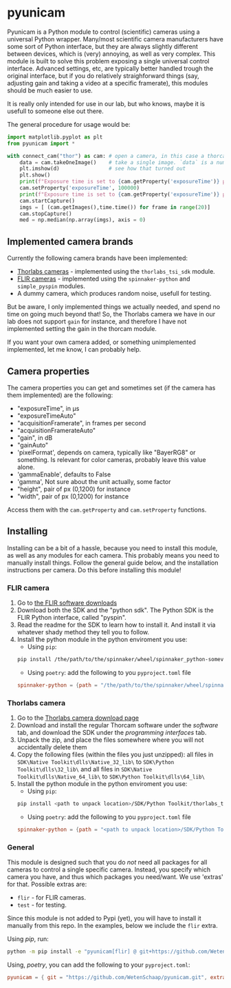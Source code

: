# pyunicam

Pyunicam is a Python module to control (scientific) cameras using a universal Python wrapper. Many/most scientific camera manufacturers have some sort of Python interface, but they are always slightly different between devices, which is (very) annoying, as well as very complex. This module is built to solve this problem exposing a single universal control interface. Advanced settings, etc, are typically better handled trough the original interface, but if you do relatively straighforward things (say, adjusting gain and taking a video at a specific framerate), this modules should be much easier to use.

It is really only intended for use in our lab, but who knows, maybe it is usefull to someone else out there.

The general procedure for usage would be:

```python
import matplotlib.pyplot as plt
from pyunicam import *

with connect_cam("thor") as cam: # open a camera, in this case a thorcam
    data = cam.takeOneImage()    # take a single image. `data` is a numpy array, the number of dimensions is 2 in the camera is grayscale, and 3 if the camera uses color.
    plt.imshow(d)                # see how that turned out
    plt.show()
    print(f"Exposure time is set to {cam.getProperty('exposureTime')} µs") # Get some random setting
    cam.setProperty('exposureTime', 100000)                                # Set some random setting
    print(f"Exposure time is set to {cam.getProperty('exposureTime')} µs") # Check that the setting changed
    cam.startCapture()                                                     # Initalize taking a video
    imgs = [ (cam.getImages(),time.time()) for frame in range(20)]         # Take 20 frames of images
    cam.stopCapture()                                                      # Stop taking video
    med = np.median(np.array(imgs), axis = 0)                              # imgs is now a list on numpy array images. You can save these or do some post-processing. Whatever you want.
```

## Implemented camera brands

Currently the following camera brands have been implemented:

- [Thorlabs cameras](https://www.thorlabs.com/newgrouppage9.cfm?objectgroup_id=13243) - implemented using the `thorlabs_tsi_sdk` module.
- [FLIR cameras](https://www.flir.eu/browse/industrial/machine-vision-cameras/) - implemented using the `spinnaker-python` and `simple_pyspin` modules.
- A dummy camera, which produces random noise, usefull for testing.

But be aware, I only implemented things we actually needed, and spend no time on going much beyond that! So, the Thorlabs camera we have in our lab does not support `gain` for instance, and therefore I have not implemented setting the gain in the thorcam module.

If you want your own camera added, or something unimplemented implemented, let me know, I can probably help.

## Camera properties

The camera properties you can get and sometimes set (if the camera has them implemented) are the following:
- "exposureTime", in µs
- "exposureTimeAuto"
- "acquisitionFramerate", in frames per second
- "acquisitionFramerateAuto"
- "gain", in dB
- "gainAuto"
- 'pixelFormat', depends on camera, typically like "BayerRG8" or something. Is relevant for color cameras, probably leave this value alone.
- 'gammaEnable', defaults to False
- 'gamma', Not sure about the unit actually, some factor
- "height", pair of px (0,1200) for instance
- "width", pair of px (0,1200) for instance

Access them with the `cam.getProperty` and `cam.setProperty` functions.

## Installing

Installing can be a bit of a hassle, because you need to install this module, as well as any modules for each camera. This probably means you need to manually install things. Follow the general guide below, and the installation instructions per camera. Do this before installing this module!

### FLIR camera

1. Go to [the FLIR software downloads](https://www.flir.com/support-center/iis/machine-vision/downloads/spinnaker-sdk-download/spinnaker-sdk--download-files/#anchor2)
1. Download both the SDK and the "python sdk". The Python SDK is the FLIR Python interface, called "pyspin".
1. Read the readme for the SDK to learn how to install it. And install it via whatever shady method they tell you to follow.
1. Install the python module in the python enviroment you use:
    - Using `pip`:
    ```bash
    pip install /the/path/to/the/spinnaker/wheel/spinnaker_python-someversionnumbers.whl
    ```
    - Using `poetry`: add the following to you `pyproject.toml` file
    ``` toml
    spinnaker-python = {path = "/the/path/to/the/spinnaker/wheel/spinnaker_python-someversionnumbers.whl"}
    ```

### Thorlabs camera

1. Go to the [Thorlabs camera download page](https://www.thorlabs.com/software_pages/ViewSoftwarePage.cfm?Code=ThorCam)
2. Download and install the regular Thorcam software under the *software* tab, and download the SDK under the *programming interfaces* tab.
3. Unpack the zip, and place the files somewhere where you will not accidentally delete them
4. Copy the following files (within the files you just unzipped): all files in `SDK\Native Toolkit\dlls\Native_32_lib\` to `SDK\Python Toolkit\dlls\32_lib\` and all files in `SDK\Native Toolkit\dlls\Native_64_lib\` to `SDK\Python Toolkit\dlls\64_lib\`
5. Install the python module in the python enviroment you use:
    - Using `pip`:
    ```bash
    pip install <path to unpack location>/SDK/Python Toolkit/thorlabs_tsi_camera_python_sdk_package.zip
    ```
    - Using `poetry`: add the following to you `pyproject.toml` file
    ``` toml
    spinnaker-python = {path = "<path to unpack location>/SDK/Python Toolkit/thorlabs_tsi_camera_python_sdk_package.zip"}
    ```

### General

This module is designed such that you do *not* need all packages for all cameras to control a single specific camera. Instead, you specify which camera you have, and thus which packages you need/want. We use 'extras' for that. Possible extras are:

- `flir` - for FLIR cameras.
- `test` - for testing.

Since this module is not added to Pypi (yet), you will have to install it manually from this repo. In the examples, below we include the `flir` extra. 

Using *pip*, run:
``` bash
python -m pip install -e "pyunicam[flir] @ git+https://github.com/WetenSchaap/pyunicam.git"
```

Using, *poetry*, you can add the following to your `pyproject.toml`:

``` toml
pyunicam = { git = "https://github.com/WetenSchaap/pyunicam.git", extras = ["flir"]}
```
